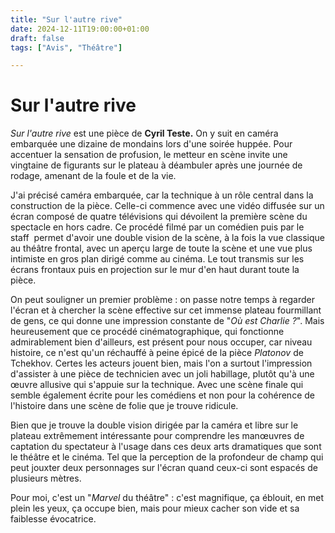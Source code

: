 ```yaml
---
title: "Sur l'autre rive"
date: 2024-12-11T19:00:00+01:00
draft: false
tags: ["Avis", "Théâtre"]

---
```

# Sur l'autre rive

*Sur l'autre rive* est une pièce de **Cyril Teste.** On y suit en caméra embarquée une dizaine de mondains lors d'une soirée huppée. Pour accentuer la sensation de profusion, le metteur en scène invite une vingtaine de figurants sur le plateau à déambuler après une journée de rodage, amenant de la foule et de la vie.

J'ai précisé caméra embarquée, car la technique à un rôle central dans la construction de la pièce. Celle-ci commence avec une vidéo diffusée sur un écran composé de quatre télévisions qui dévoilent la première scène du spectacle en hors cadre. Ce procédé filmé par un comédien puis par le staff  permet d'avoir une double vision de la scène, à la fois la vue classique au théâtre frontal, avec un aperçu large de toute la scène et une vue plus intimiste en gros plan dirigé comme au cinéma. Le tout transmis sur les écrans frontaux puis en projection sur le mur d'en haut durant toute la pièce.

On peut souligner un premier problème : on passe notre temps à regarder l'écran et à chercher la scène effective sur cet immense plateau fourmillant de gens, ce qui donne une impression constante de "*Où est Charlie ?*". Mais heureusement que ce procédé cinématographique, qui fonctionne admirablement bien d'ailleurs, est présent pour nous occuper, car niveau histoire, ce n'est qu'un réchauffé à peine épicé de la pièce *Platonov* de Tchekhov. Certes les acteurs jouent bien, mais l'on a surtout l'impression d'assister à une pièce de technicien avec un joli habillage, plutôt qu'à une œuvre allusive qui s'appuie sur la technique. Avec une scène finale qui semble également écrite pour les comédiens et non pour la cohérence de l'histoire dans une scène de folie que je trouve ridicule.

Bien que je trouve la double vision dirigée par la caméra et libre sur le plateau extrêmement intéressante pour comprendre les manœuvres de captation du spectateur à l'usage dans ces deux arts dramatiques que sont le théâtre et le cinéma. Tel que la perception de la profondeur de champ qui peut jouxter deux personnages sur l'écran quand ceux-ci sont espacés de plusieurs mètres.

Pour moi, c'est un "*Marvel* du théâtre" : c'est magnifique, ça éblouit, en met plein les yeux, ça occupe bien, mais pour mieux cacher son vide et sa faiblesse évocatrice.
